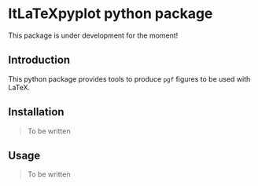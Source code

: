 # ltLaTeXpyplot python package

This package is under development for the moment!

## Introduction

This python package provides tools to produce `pgf` figures to be used with LaTeX.

## Installation

> To be written

## Usage

> To be written